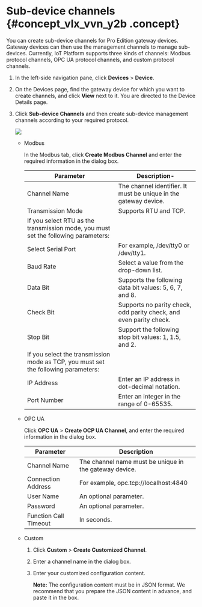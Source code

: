# Sub-device channels {#concept_vlx_vvn_y2b .concept}

You can create sub-device channels for Pro Edition gateway devices. Gateway devices can then use the management channels to manage sub-devices. Currently, IoT Platform supports three kinds of channels: Modbus protocol channels, OPC UA protocol channels, and custom protocol channels.

1.  In the left-side navigation pane, click **Devices** \> **Device**.
2.  On the Devices page, find the gateway device for which you want to create channels, and click **View** next to it. You are directed to the Device Details page.
3.  Click **Sub-device Channels** and then create sub-device management channels according to your required protocol.

    ![](http://static-aliyun-doc.oss-cn-hangzhou.aliyuncs.com/assets/img/18798/154459797310890_en-US.png)

    -   Modbus

        In the Modbus tab, click **Create Modbus Channel** and enter the required information in the dialog box.

        |Parameter|Description-|
        |---------|------------|
        |Channel Name|The channel identifier. It must be unique in the gateway device.|
        |Transmission Mode|Supports RTU and TCP.|
        |If you select RTU as the transmission mode, you must set the following parameters:|
        |Select Serial Port|For example, /dev/tty0 or /dev/tty1.|
        |Baud Rate|Select a value from the drop-down list.|
        |Data Bit|Supports the following data bit values: 5, 6, 7, and 8.|
        |Check Bit|Supports no parity check, odd parity check, and even parity check.|
        |Stop Bit|Support the following stop bit values: 1, 1.5, and 2.|
        |If you select the transmission mode as TCP, you must set the following parameters:|
        |IP Address|Enter an IP address in dot-decimal notation.|
        |Port Number|Enter an integer in the range of 0-65535.|

    -   OPC UA

        Click **OPC UA** \> **Create OCP UA Channel**, and enter the required information in the dialog box.

        |Parameter|Description|
        |---------|-----------|
        |Channel Name|The channel name must be unique in the gateway device.|
        |Connection Address|For example, opc.tcp://localhost:4840|
        |User Name|An optional parameter.|
        |Password|An optional parameter.|
        |Function Call Timeout|In seconds.|

    -   Custom

        1.  Click **Custom** \> **Create Customized Channel**.
        2.  Enter a channel name in the dialog box.
        3.  Enter your customized configuration content.

            **Note:** The configuration content must be in JSON format. We recommend that you prepare the JSON content in advance, and paste it in the box.



